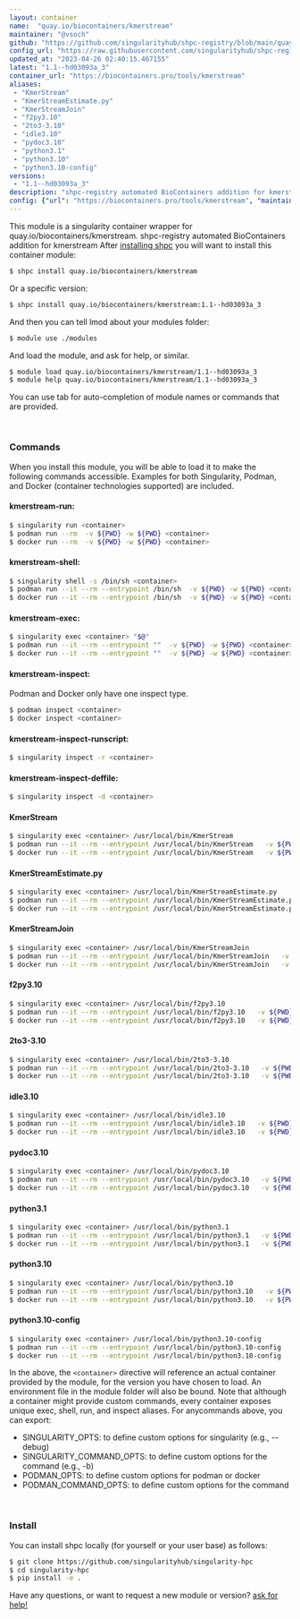 ```yaml
---
layout: container
name:  "quay.io/biocontainers/kmerstream"
maintainer: "@vsoch"
github: "https://github.com/singularityhub/shpc-registry/blob/main/quay.io/biocontainers/kmerstream/container.yaml"
config_url: "https://raw.githubusercontent.com/singularityhub/shpc-registry/main/quay.io/biocontainers/kmerstream/container.yaml"
updated_at: "2023-04-26 02:40:15.467155"
latest: "1.1--hd03093a_3"
container_url: "https://biocontainers.pro/tools/kmerstream"
aliases:
 - "KmerStream"
 - "KmerStreamEstimate.py"
 - "KmerStreamJoin"
 - "f2py3.10"
 - "2to3-3.10"
 - "idle3.10"
 - "pydoc3.10"
 - "python3.1"
 - "python3.10"
 - "python3.10-config"
versions:
 - "1.1--hd03093a_3"
description: "shpc-registry automated BioContainers addition for kmerstream"
config: {"url": "https://biocontainers.pro/tools/kmerstream", "maintainer": "@vsoch", "description": "shpc-registry automated BioContainers addition for kmerstream", "latest": {"1.1--hd03093a_3": "sha256:0e23b0fd1581335b41e230e6acedaafb6576d8187b75021da9b7a27c5edbc596"}, "tags": {"1.1--hd03093a_3": "sha256:0e23b0fd1581335b41e230e6acedaafb6576d8187b75021da9b7a27c5edbc596"}, "docker": "quay.io/biocontainers/kmerstream", "aliases": {"KmerStream": "/usr/local/bin/KmerStream", "KmerStreamEstimate.py": "/usr/local/bin/KmerStreamEstimate.py", "KmerStreamJoin": "/usr/local/bin/KmerStreamJoin", "f2py3.10": "/usr/local/bin/f2py3.10", "2to3-3.10": "/usr/local/bin/2to3-3.10", "idle3.10": "/usr/local/bin/idle3.10", "pydoc3.10": "/usr/local/bin/pydoc3.10", "python3.1": "/usr/local/bin/python3.1", "python3.10": "/usr/local/bin/python3.10", "python3.10-config": "/usr/local/bin/python3.10-config"}}
---
```


This module is a singularity container wrapper for quay.io/biocontainers/kmerstream.
shpc-registry automated BioContainers addition for kmerstream
After [installing shpc](#install) you will want to install this container module:


```bash
$ shpc install quay.io/biocontainers/kmerstream
```

Or a specific version:

```bash
$ shpc install quay.io/biocontainers/kmerstream:1.1--hd03093a_3
```

And then you can tell lmod about your modules folder:

```bash
$ module use ./modules
```

And load the module, and ask for help, or similar.

```bash
$ module load quay.io/biocontainers/kmerstream/1.1--hd03093a_3
$ module help quay.io/biocontainers/kmerstream/1.1--hd03093a_3
```

You can use tab for auto-completion of module names or commands that are provided.

<br>

### Commands

When you install this module, you will be able to load it to make the following commands accessible.
Examples for both Singularity, Podman, and Docker (container technologies supported) are included.

#### kmerstream-run:

```bash
$ singularity run <container>
$ podman run --rm  -v ${PWD} -w ${PWD} <container>
$ docker run --rm  -v ${PWD} -w ${PWD} <container>
```

#### kmerstream-shell:

```bash
$ singularity shell -s /bin/sh <container>
$ podman run --it --rm --entrypoint /bin/sh  -v ${PWD} -w ${PWD} <container>
$ docker run --it --rm --entrypoint /bin/sh  -v ${PWD} -w ${PWD} <container>
```

#### kmerstream-exec:

```bash
$ singularity exec <container> "$@"
$ podman run --it --rm --entrypoint ""  -v ${PWD} -w ${PWD} <container> "$@"
$ docker run --it --rm --entrypoint ""  -v ${PWD} -w ${PWD} <container> "$@"
```

#### kmerstream-inspect:

Podman and Docker only have one inspect type.

```bash
$ podman inspect <container>
$ docker inspect <container>
```

#### kmerstream-inspect-runscript:

```bash
$ singularity inspect -r <container>
```

#### kmerstream-inspect-deffile:

```bash
$ singularity inspect -d <container>
```


#### KmerStream

```bash
$ singularity exec <container> /usr/local/bin/KmerStream
$ podman run --it --rm --entrypoint /usr/local/bin/KmerStream   -v ${PWD} -w ${PWD} <container> -c " $@"
$ docker run --it --rm --entrypoint /usr/local/bin/KmerStream   -v ${PWD} -w ${PWD} <container> -c " $@"
```


#### KmerStreamEstimate.py

```bash
$ singularity exec <container> /usr/local/bin/KmerStreamEstimate.py
$ podman run --it --rm --entrypoint /usr/local/bin/KmerStreamEstimate.py   -v ${PWD} -w ${PWD} <container> -c " $@"
$ docker run --it --rm --entrypoint /usr/local/bin/KmerStreamEstimate.py   -v ${PWD} -w ${PWD} <container> -c " $@"
```


#### KmerStreamJoin

```bash
$ singularity exec <container> /usr/local/bin/KmerStreamJoin
$ podman run --it --rm --entrypoint /usr/local/bin/KmerStreamJoin   -v ${PWD} -w ${PWD} <container> -c " $@"
$ docker run --it --rm --entrypoint /usr/local/bin/KmerStreamJoin   -v ${PWD} -w ${PWD} <container> -c " $@"
```


#### f2py3.10

```bash
$ singularity exec <container> /usr/local/bin/f2py3.10
$ podman run --it --rm --entrypoint /usr/local/bin/f2py3.10   -v ${PWD} -w ${PWD} <container> -c " $@"
$ docker run --it --rm --entrypoint /usr/local/bin/f2py3.10   -v ${PWD} -w ${PWD} <container> -c " $@"
```


#### 2to3-3.10

```bash
$ singularity exec <container> /usr/local/bin/2to3-3.10
$ podman run --it --rm --entrypoint /usr/local/bin/2to3-3.10   -v ${PWD} -w ${PWD} <container> -c " $@"
$ docker run --it --rm --entrypoint /usr/local/bin/2to3-3.10   -v ${PWD} -w ${PWD} <container> -c " $@"
```


#### idle3.10

```bash
$ singularity exec <container> /usr/local/bin/idle3.10
$ podman run --it --rm --entrypoint /usr/local/bin/idle3.10   -v ${PWD} -w ${PWD} <container> -c " $@"
$ docker run --it --rm --entrypoint /usr/local/bin/idle3.10   -v ${PWD} -w ${PWD} <container> -c " $@"
```


#### pydoc3.10

```bash
$ singularity exec <container> /usr/local/bin/pydoc3.10
$ podman run --it --rm --entrypoint /usr/local/bin/pydoc3.10   -v ${PWD} -w ${PWD} <container> -c " $@"
$ docker run --it --rm --entrypoint /usr/local/bin/pydoc3.10   -v ${PWD} -w ${PWD} <container> -c " $@"
```


#### python3.1

```bash
$ singularity exec <container> /usr/local/bin/python3.1
$ podman run --it --rm --entrypoint /usr/local/bin/python3.1   -v ${PWD} -w ${PWD} <container> -c " $@"
$ docker run --it --rm --entrypoint /usr/local/bin/python3.1   -v ${PWD} -w ${PWD} <container> -c " $@"
```


#### python3.10

```bash
$ singularity exec <container> /usr/local/bin/python3.10
$ podman run --it --rm --entrypoint /usr/local/bin/python3.10   -v ${PWD} -w ${PWD} <container> -c " $@"
$ docker run --it --rm --entrypoint /usr/local/bin/python3.10   -v ${PWD} -w ${PWD} <container> -c " $@"
```


#### python3.10-config

```bash
$ singularity exec <container> /usr/local/bin/python3.10-config
$ podman run --it --rm --entrypoint /usr/local/bin/python3.10-config   -v ${PWD} -w ${PWD} <container> -c " $@"
$ docker run --it --rm --entrypoint /usr/local/bin/python3.10-config   -v ${PWD} -w ${PWD} <container> -c " $@"
```



In the above, the `<container>` directive will reference an actual container provided
by the module, for the version you have chosen to load. An environment file in the
module folder will also be bound. Note that although a container
might provide custom commands, every container exposes unique exec, shell, run, and
inspect aliases. For anycommands above, you can export:

 - SINGULARITY_OPTS: to define custom options for singularity (e.g., --debug)
 - SINGULARITY_COMMAND_OPTS: to define custom options for the command (e.g., -b)
 - PODMAN_OPTS: to define custom options for podman or docker
 - PODMAN_COMMAND_OPTS: to define custom options for the command

<br>

### Install

You can install shpc locally (for yourself or your user base) as follows:

```bash
$ git clone https://github.com/singularityhub/singularity-hpc
$ cd singularity-hpc
$ pip install -e .
```

Have any questions, or want to request a new module or version? [ask for help!](https://github.com/singularityhub/singularity-hpc/issues)